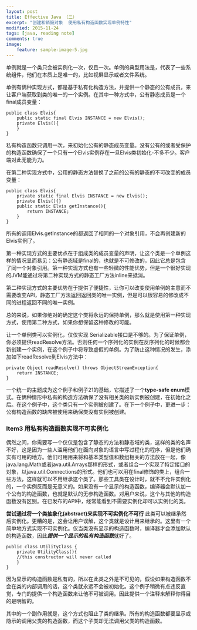 ```yaml
---
layout: post
title: Effective Java （二）
excerpt: "创建和销毁对象  使用私有构造函数实现单例特性"
modified: 2015-11-24
tags: [java, reading note]
comments: true
image:
    feature: sample-image-5.jpg
---
```


单例就是一个类只会被实例化一次，仅且一次。单例的典型用法是，代表了一些系统组件，他们在本质上是唯一的，比如视屏显示或者文件系统。

单例有俩种实现方式，都是基于私有化构造方法，并提供一个静态的公有成员，来让客户端获取到类的唯一的一个实例。在其中一种方式中，公有静态成员是一个final成员变量：

```
public class Elvis{
	public static final Elvis INSTANCE = new Elvis();
	private Elvis(){
	}
}
```
私有构造函数只调用一次，来初始化公有的静态成员变量。没有公有的或者受保护的构造函数确保了一个只有一个Elvis实例存在一旦Elvis类初始化-不多不少。客户端对此无能为力。

在第二种实现方式中，公用的静态方法替换了之前的公有的静态的不可改变的成员变量：

```
public class Elvis{
	private static final Elvis INSTANCE = new Elvis();
	private Elvis(){}
	public static Elvis getInstance(){
		return INSTANCE;
	}
}
```
所有的调用Elvis.getInstance的都返回了相同的一个对象引用，不会再创建新的Elvis实例了。

第一种实现方式的主要优点在于组成类的成员变量的声明，让这个类是一个单例这样的情况显而易见：公有静态域是final的，也就是不可修改的，因此它总是包含了同一个对象引用。第一种实现方式也有一些轻微的性能优势，但是一个很好实现的JVM能通过将第二种实现方式的静态工厂方法inline来抵消。

第二种实现方式的主要优势在于提供了便捷性，让你可以改变使用单例的主意而不需要改变API，静态工厂方法返回返回类的唯一实例，但是可以很容易的修改成不同的进程返回不同的唯一实例。

总的来说，如果你绝对的确定这个类将永远的保持单例，那么就是使用第一种实现方式，使用第二种方式，如果你想保留这种修改的可能。

让一个单例类可以实例化，仅仅实现 Serializable接口是不够的。为了保证单例，你必须提供readResolve方法。否则任何一个序列化的实例在反序列化的时候都会新创建一个实例，在这个例子中将导致虚假的单例。为了防止这种情况的发生，添加如下readResolve到Elvis方法中：

```
private Object readResolve() throws ObjectStreamException{
	return INSTANCE;
}
```

一个统一的主题成为这个例子和例子21的基础，它描述了一个**type-safe enum**模式。在俩种情形中私有的构造方法确保了没有相关类的新实例被创建，在初始化之后。在这个例子中，这个类只有一个实例被创建了。在下一个例子中，更进一步：公有构造函数的缺席被使用来确保类没有实例被创建。

### Item3 用私有构造函数实现不可实例化
偶然之间，你需要写一个仅仅是包含了静态的方法和静态域的类，这样的类的名声不好，这是因为一些人滥用他们在面向对象的语言中写过程化的程序，但是他们确实有可用的地方。他们可用用来将和基本类型值和数组相关的方法放在一起，像java.lang.Math或者java.util.Arrays那样的形式，或者组合一个实现了特定接口的对象，以java.util.Connections的形式。他们也可以用在final修饰的类上，组合一些方法，这样就可以不用继承这个类了。那些工具类在设计时，就不不允许实例化的，一个实例反而是无意义的。如果没有一个显示的构造函数，编译器会默认加一个公有的构造函数，也就是默认的无参构造函数。对用户来说，这个与其他的构造函数没有区别。在已发布的API中，经常能看到不需要实例化却可以实例化的类。

**尝试通过将一个类抽象化(abstract)来实现不可实例化不可行**
此类可以被继承然后实例化。更糟的是，这会让用户误解，这个类就是设计用来继承的。这里有一个简单地方式实现不可实例化。仅当类没有显示的构造函数时，编译器才会添加默认的构造函数，因此***提供一个显示的私有构造函数***就好了。

```
public class UtilityClass {
	private UtilityClass(){
	//this constructor will never called
	}
}
```

因为显示的构造函数是私有的，所以在此类之外是不可见的，假设如果构造函数不会在类的内部调用的话，这个类就永远不会被初始化。这个例子稍微有点违反直觉，专门的提供一个构造函数来让他不可被调用。因此提供一个注释来解释你得目的是明智的。

其中的一个副作用就是，这个方式也阻止了类的继承。所有的构造函数都要显示或隐示的调用父类的构造函数，而这个子类却无法调用父类的构造函数。

